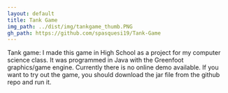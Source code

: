 ```yaml
---
layout: default
title: Tank Game
img_path: ../dist/img/tankgame_thumb.PNG
gh_path: https://github.com/spasquesi19/Tank-Game
---
```


Tank game: I made this game in High School as a project for my computer science class. It was programmed in Java with the Greenfoot graphics/game engine. Currently there is no online demo available. If you want to try out the game, you should download the jar file from the github repo and run it.
